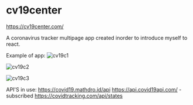 # cv19center
https://cv19center.com/

A coronavirus tracker multipage app created inorder to introduce myself to react.

Example of app:
![cv19c1](https://user-images.githubusercontent.com/33849897/87232940-dfb61c80-c377-11ea-9e3b-89b8d76abe39.jpg)

![cv19c2](https://user-images.githubusercontent.com/33849897/87232939-df1d8600-c377-11ea-885e-426b370d8e3a.jpg)

![cv19c3](https://user-images.githubusercontent.com/33849897/87232942-e04eb300-c377-11ea-8a38-251098bd50cc.jpg)


API'S in use:
https://covid19.mathdro.id/api
https://api.covid19api.com/ -subscribed
https://covidtracking.com/api/states
